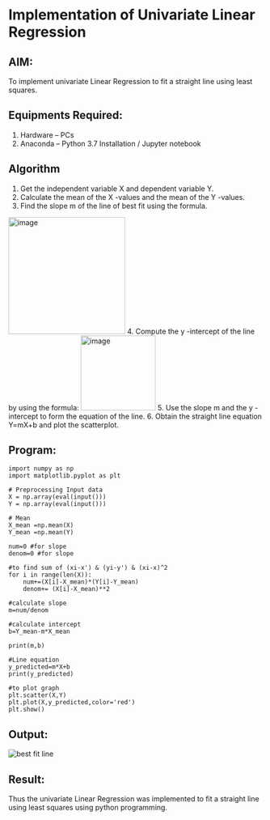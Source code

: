 # Implementation of Univariate Linear Regression
## AIM:
To implement univariate Linear Regression to fit a straight line using least squares.

## Equipments Required:
1. Hardware – PCs
2. Anaconda – Python 3.7 Installation / Jupyter notebook

## Algorithm
1. Get the independent variable X and dependent variable Y.
2. Calculate the mean of the X -values and the mean of the Y -values.
3. Find the slope m of the line of best fit using the formula. 
<img width="231" alt="image" src="https://user-images.githubusercontent.com/93026020/192078527-b3b5ee3e-992f-46c4-865b-3b7ce4ac54ad.png">
4. Compute the y -intercept of the line by using the formula:
<img width="148" alt="image" src="https://user-images.githubusercontent.com/93026020/192078545-79d70b90-7e9d-4b85-9f8b-9d7548a4c5a4.png">
5. Use the slope m and the y -intercept to form the equation of the line.
6. Obtain the straight line equation Y=mX+b and plot the scatterplot.

## Program:
```
import numpy as np
import matplotlib.pyplot as plt

# Preprocessing Input data
X = np.array(eval(input()))
Y = np.array(eval(input()))

# Mean
X_mean =np.mean(X)
Y_mean =np.mean(Y) 

num=0 #for slope
denom=0 #for slope

#to find sum of (xi-x') & (yi-y') & (xi-x)^2 
for i in range(len(X)): 
    num+=(X[i]-X_mean)*(Y[i]-Y_mean) 
    denom+= (X[i]-X_mean)**2

#calculate slope 
m=num/denom

#calculate intercept 
b=Y_mean-m*X_mean

print(m,b) 

#Line equation 
y_predicted=m*X+b 
print(y_predicted)

#to plot graph
plt.scatter(X,Y)
plt.plot(X,y_predicted,color='red')
plt.show()
```

## Output:
![best fit line](sam.png)


## Result:
Thus the univariate Linear Regression was implemented to fit a straight line using least squares using python programming.
